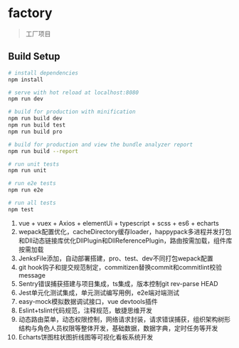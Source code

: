 # factory

> 工厂项目

## Build Setup

``` bash
# install dependencies
npm install

# serve with hot reload at localhost:8080
npm run dev

# build for production with minification
npm run build dev
npm run build test
npm run build pro

# build for production and view the bundle analyzer report
npm run build --report

# run unit tests
npm run unit

# run e2e tests
npm run e2e

# run all tests
npm test
```

1.	vue + vuex + Axios + elementUi + typescript + scss + es6 + echarts
2.	wepack配置优化，cacheDirectory缓存loader，happypack多进程并发打包和Dll动态链接库优化DllPlugin和DllReferencePlugin，路由按需加载，组件库按需加载
3.	JenksFile添加，自动部署搭建，pro、test、dev不同打包wepack配置
4.	git hook钩子和提交规范制定，commitizen替换commit和commitlint校验message
5.	Sentry错误捕获搭建与项目集成，ts集成，版本控制git rev-parse HEAD
6.	Jest单元化测试集成，单元测试编写用例，e2e端对端测试
7.	easy-mock模拟数据调试接口，vue devtools插件
8.	Eslint+tslint代码规范，注释规范，敏捷思维开发
9.	动态路由菜单，动态权限控制，网络请求封装，请求错误捕获，组织架构树形结构与角色人员权限等整体开发，基础数据，数据字典，定时任务等开发
10.	Echarts饼图柱状图折线图等可视化看板系统开发


